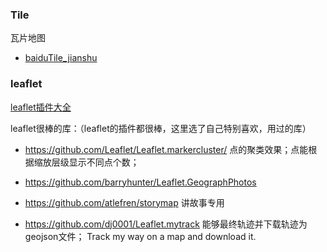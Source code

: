 



### Tile
瓦片地图
- [baiduTile_jianshu](https://www.jianshu.com/p/c68e328a0a50)





### leaflet

[leaflet插件大全](https://leafletjs.com/plugins.html)

leaflet很棒的库：（leaflet的插件都很棒，这里选了自己特别喜欢，用过的库）

- https://github.com/Leaflet/Leaflet.markercluster/  点的聚类效果；点能根据缩放层级显示不同点个数；
- https://github.com/barryhunter/Leaflet.GeographPhotos
- https://github.com/atlefren/storymap 讲故事专用

- https://github.com/dj0001/Leaflet.mytrack  能够最终轨迹并下载轨迹为geojson文件； Track my way on a map and download it.



